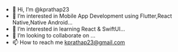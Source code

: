 - 👋 Hi, I’m @kprathap23
- 👀 I’m interested in Mobile App Development using Flutter,React Native,Native Android...
- 🌱 I’m interested in learning React & SwiftUI...
- 💞️ I’m looking to collaborate on ...
- 📫 How to reach me kprathap23@gmail.com

<!---
kprathap23/kprathap23 is a ✨ special ✨ repository because its `README.md` (this file) appears on your GitHub profile.
You can click the Preview link to take a look at your changes.
--->
